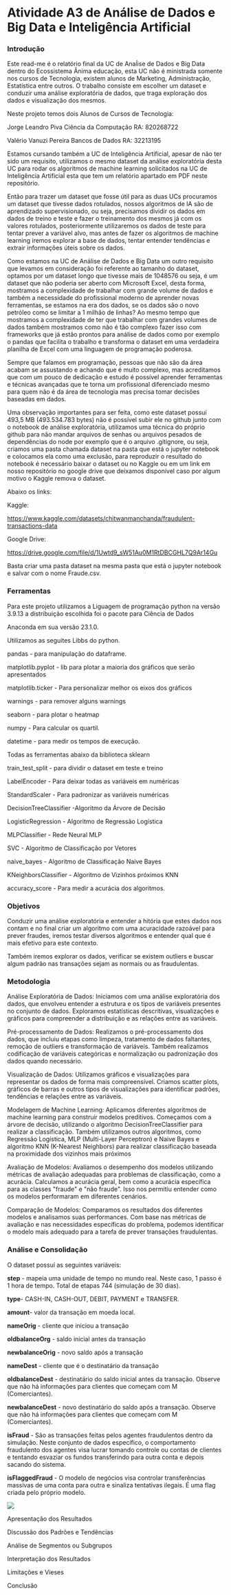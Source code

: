 <h1>Atividade A3 de Análise de Dados e Big Data e Inteligência Artificial</h1> 

<h3>Introdução</h3> 
<p>Este read-me é o relatório final da UC de Anaĺise de Dados e Big Data dentro do Ecossistema Ânima educação, esta UC não é ministrada somente nos cursos de Tecnologia, existem alunos de Marketing, Administração, Estatística entre outros.
O trabalho consiste em escolher um dataset e conduzir uma análise exploratória de dados, que traga exploração dos dados e visualização dos mesmos.</p>
<p>Neste projeto temos dois Alunos de Cursos de Tecnologia:</p>

<p>Jorge Leandro Piva Ciência da Computação RA: 820268722</p>
<p>Valério Vanuzi Pereira Bancos de Dados RA: 32213195 <p>

<p>Estamos cursando também a UC de Inteligência Artificial, apesar de não ter sido um requisito, utilizamos o mesmo dataset da análise exploratória desta UC para rodar os algoritmos de machine learning solicitados na UC de Inteligência Artificial esta que tem um relatório apartado em PDF neste repositório.</p>

<p>Então para trazer um dataset que fosse útil para as duas UCs procuramos um dataset que tivesse dados rotulados, nossos algoritmos de IA são de aprendizado supervisionado, ou seja, precisamos dividir os dados em dados de treino e teste e fazer o treinamento dos mesmos já com os valores rotulados, posteriormente utilizaremos os dados de teste para tentar prever a variável alvo, mas antes de fazer os algoritmos de machine learning iremos explorar a base de dados, tentar entender tendências e extrair informações úteis sobre os dados.</p>

<p>Como estamos na UC de Análise de Dados e Big Data um outro requisito que levamos em consideração foi referente ao tamanho do dataset, optamos por um dataset longo que tivesse mais de 1048576 ou seja, é um dataset que não poderia ser aberto com Microsoft Excel, desta forma, mostramos a complexidade de trabalhar com grande volume de dados e também a necessidade do profissional moderno de aprender novas ferramentas, se estamos na era dos dados, se os dados são o novo petróleo como se limitar a 1 milhão de linhas? 
Ao mesmo tempo que mostramos a complexidade de ter que trabalhar com grandes volumes de dados também mostramos como não é tão complexo fazer isso com frameworks que já estão prontos para análise de dados como por exemplo o pandas que facilita o trabalho e transforma o dataset em uma verdadeira planilha de Excel com uma linguagem de programação poderosa.</p>
<p>Sempre que falamos em programação, pessoas que não são da área acabam se assustando e achando que é muito complexo, mas acreditamos que com um pouco de dedicação e estudo é possível aprender ferramentas e técnicas avançadas que te torna um profissional diferenciado mesmo para quem não é da área de tecnologia mas precisa tomar decisões baseadas em dados.</p>
<p>Uma observação importantes para ser feita, como este dataset possuí 493,5 MB (493.534.783 bytes) não é possível subir ele no github junto com o notebook de análise exploratória, utilizamos uma técnica do próprio github para não mandar arquivos de senhas ou arquivos pesados de dependências do node por exemplo que é o arquivo .gitignore, ou seja, criamos uma pasta chamada dataset na pasta que está o jupyter notebook e colocamos ela como uma exclusão, para reproduzir o resultado do notebook é necessário baixar o dataset ou no Kaggle ou em um link em nosso repositório no google drive que deixamos disponível caso por algum motivo o Kaggle remova o dataset. </p>

<p>Abaixo os links:</p>
<p>Kaggle:</p>
<p><a href='https://www.kaggle.com/datasets/chitwanmanchanda/fraudulent-transactions-data'>https://www.kaggle.com/datasets/chitwanmanchanda/fraudulent-transactions-data</a> </p>

<p>Google Drive:</p>
<p><a href='https://drive.google.com/file/d/1Uwtd9_sW51Au0M1RtDBCGHL7Q9Ar14Gu '>https://drive.google.com/file/d/1Uwtd9_sW51Au0M1RtDBCGHL7Q9Ar14Gu</a></p>

<p>Basta criar uma pasta dataset na mesma pasta que está o jupyter notebook e salvar com o nome Fraude.csv.</p>

<h3>Ferramentas</h3>

<p>Para este projeto utilizamos a Liguagem de programação python na versão 3.9.13 a distribuição escolhida foi o pacote para Ciência de Dados</p>
<p>Anaconda em sua versão 23.1.0.</p>
<p>Utilizamos as seguites Libbs do python.</p>

<p>pandas - para manipulação do dataframe.</p>
<p>matplotlib.pyplot - lib para plotar a maioria dos gráficos que serão apresentados</p>
<p>matplotlib.ticker - Para personalizar melhor os eixos dos gráficos</p>
<p>warnings  - para remover alguns warnings</p>
<p>seaborn - para plotar o heatmap </p>
<p>numpy - Para calcular os quartil. </p>
<p>datetime - para medir os tempos de execução.</p>

<p>Todas as ferramentas abaixo da biblioteca sklearn </p>

<p>train_test_split - para dividir o dataset em teste e treino</p>
<p>LabelEncoder  - Para deixar todas as variáveis em numéricas</p>
<p>StandardScaler - Para padronizar as variáveis numéricas</p>

<p>DecisionTreeClassifier -Algoritmo da Árvore de Decisão </p>
<p>LogisticRegression - Algoritmo de Regressão Logística</p>
<p>MLPClassifier - Rede Neural MLP</p>
<p>SVC - Algoritmo de Classificação por Vetores </p>
<p>naive_bayes - Algoritmo de Classificação Naive Bayes</p>
<p>KNeighborsClassifier - Algoritmo de Vizinhos próximos KNN</p>
<p>accuracy_score - Para medir a acurácia dos algoritmos.</p>

<h3>Objetivos </h3>

<p>Conduzir uma análise exploratória e entender a hitória que estes dados nos contam e no final criar um algoritmo com uma acuracidade razoável para prever fraudes, iremos testar diversos algoritmos e entender qual que é mais efetivo para este contexto.</p>
<p>Também iremos explorar os dados, verificar se existem outliers e buscar algum padrão nas transações sejam as normais ou as fraudulentas.</p>

<h3>Metodologia</h3> 
<p>Análise Exploratória de Dados: Iniciamos com uma análise exploratória dos dados, que envolveu entender a estrutura e os tipos de variáveis presentes no conjunto de dados. Exploramos estatísticas descritivas, visualizações e gráficos para compreender a distribuição e as relações entre as variáveis.</p>

<p>Pré-processamento de Dados: Realizamos o pré-processamento dos dados, que incluiu etapas como limpeza, tratamento de dados faltantes, remoção de outliers e transformação de variáveis. Também realizamos codificação de variáveis categóricas e normalização ou padronização dos dados quando necessário.</p>

<p>Visualização de Dados: Utilizamos gráficos e visualizações para representar os dados de forma mais compreensível. Criamos scatter plots, gráficos de barras e outros tipos de visualizações para identificar padrões, tendências e relações entre as variáveis.</p>

<p>Modelagem de Machine Learning: Aplicamos diferentes algoritmos de machine learning para construir modelos preditivos. Começamos com a árvore de decisão, utilizando o algoritmo DecisionTreeClassifier para realizar a classificação. Também utilizamos outros algoritmos, como Regressão Logística, MLP (Multi-Layer Perceptron) e Naive Bayes e algoritmo KNN (K-Nearest Neighbors) para realizar classificação baseada na proximidade dos vizinhos mais próximos</p>

<p>Avaliação de Modelos: Avaliamos o desempenho dos modelos utilizando métricas de avaliação adequadas para problemas de classificação, como a acurácia. Calculamos a acurácia geral, bem como a acurácia específica para as classes "fraude" e "não fraude". Isso nos permitiu entender como os modelos performaram em diferentes cenários.</p>

<p>Comparação de Modelos: Comparamos os resultados dos diferentes modelos e analisamos suas performances. Com base nas métricas de avaliação e nas necessidades específicas do problema, podemos identificar o modelo mais adequado para a tarefa de prever transações fraudulentas.</p>


<h3>Análise e Consolidação</h3> 

<p>O dataset possuí as seguintes variáveis:</p>

<p><b>step</b> - mapeia uma unidade de tempo no mundo real. Neste caso, 1 passo é 1 hora de tempo. Total de etapas 744 (simulação de 30 dias).</p>
<p><b>type</b>- CASH-IN, CASH-OUT, DEBIT, PAYMENT e TRANSFER.</p>
<p><b>amount</b>- valor da transação em moeda local.</p>
<p><b>nameOrig</b> - cliente que iniciou a transação</p>
<p><b>oldbalanceOrg</b> - saldo inicial antes da transação</p>
<p><b>newbalanceOrig</b> - novo saldo após a transação</p>
<p><b>nameDest</b> - cliente que é o destinatário da transação</p>
<p><b>oldbalanceDest</b> - destinatário do saldo inicial antes da transação. Observe que não há informações para clientes que começam com M (Comerciantes).</p>
<p><b>newbalanceDest</b> - novo destinatário do saldo após a transação. Observe que não há informações para clientes que começam com M (Comerciantes).</p>
<p><b>isFraud</b> - São as transações feitas pelos agentes fraudulentos dentro da simulação. Neste conjunto de dados específico, o comportamento fraudulento dos agentes visa lucrar tomando controle ou contas de clientes e tentando esvaziar os fundos transferindo para outra conta e depois sacando do sistema.</p>
<p><b>isFlaggedFraud</b> - O modelo de negócios visa controlar transferências massivas de uma conta para outra e sinaliza tentativas ilegais. É uma flag criada pelo próprio modelo.</p>



<img src = 'img/scatterPlotOutlier.png'>

Apresentação dos Resultados

Discussão dos Padrões e Tendências

Análise de Segmentos ou Subgrupos 

Interpretação dos Resultados 

Limitações e Vieses

Conclusão 

